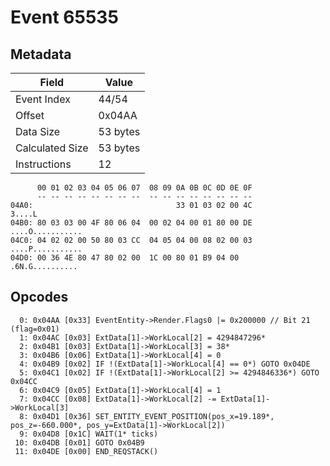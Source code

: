# Event 65535

## Metadata

| Field           | Value    |
|-----------------|----------|
| Event Index     | 44/54    |
| Offset          | 0x04AA   |
| Data Size       | 53 bytes |
| Calculated Size | 53 bytes |
| Instructions    | 12       |

```
      00 01 02 03 04 05 06 07  08 09 0A 0B 0C 0D 0E 0F
      -- -- -- -- -- -- -- --  -- -- -- -- -- -- -- --
04A0:                                33 01 03 02 00 4C            3....L
04B0: 80 03 03 00 4F 80 06 04  00 02 04 00 01 80 00 DE  ....O...........
04C0: 04 02 02 00 50 80 03 CC  04 05 04 00 08 02 00 03  ....P...........
04D0: 00 36 4E 80 47 80 02 00  1C 00 80 01 B9 04 00     .6N.G.......... 
```

## Opcodes

```
  0: 0x04AA [0x33] EventEntity->Render.Flags0 |= 0x200000 // Bit 21 (flag=0x01)
  1: 0x04AC [0x03] ExtData[1]->WorkLocal[2] = 4294847296*
  2: 0x04B1 [0x03] ExtData[1]->WorkLocal[3] = 38*
  3: 0x04B6 [0x06] ExtData[1]->WorkLocal[4] = 0
  4: 0x04B9 [0x02] IF !(ExtData[1]->WorkLocal[4] == 0*) GOTO 0x04DE
  5: 0x04C1 [0x02] IF !(ExtData[1]->WorkLocal[2] >= 4294846336*) GOTO 0x04CC
  6: 0x04C9 [0x05] ExtData[1]->WorkLocal[4] = 1
  7: 0x04CC [0x08] ExtData[1]->WorkLocal[2] -= ExtData[1]->WorkLocal[3]
  8: 0x04D1 [0x36] SET_ENTITY_EVENT_POSITION(pos_x=19.189*, pos_z=-660.000*, pos_y=ExtData[1]->WorkLocal[2])
  9: 0x04D8 [0x1C] WAIT(1* ticks)
 10: 0x04DB [0x01] GOTO 0x04B9
 11: 0x04DE [0x00] END_REQSTACK()
```
